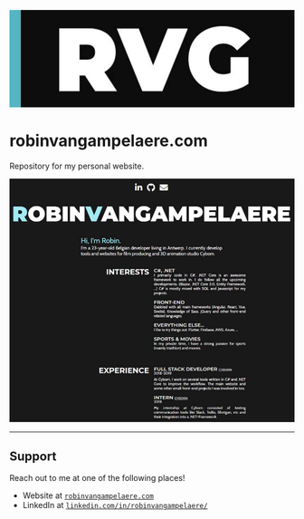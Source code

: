 <a href="https://robinvangampelaere.com/"><img src="./static/author_logo.jpg" title="RobinV Logo" alt="RobinV Logo"></a>

# robinvangampelaere.com

Repository for my personal website.

[![INSERT YOUR GRAPHIC HERE](./static/project_example.jpg)]()

---

## Support

Reach out to me at one of the following places!

- Website at <a href="https://robinvangampelaere.com/" target="_blank">`robinvangampelaere.com`</a>
- LinkedIn at <a href="https://www.linkedin.com/in/robinvangampelaere/" target="_blank">`linkedin.com/in/robinvangampelaere/`</a>
